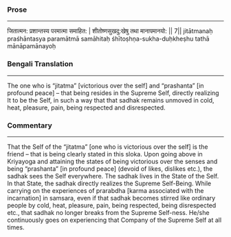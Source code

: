 ### Prose 
 --- 
जितात्मन: प्रशान्तस्य परमात्मा समाहित: |
शीतोष्णसुखदु:खेषु तथा मानापमानयो: || 7||
jitātmanaḥ praśhāntasya paramātmā samāhitaḥ
śhītoṣhṇa-sukha-duḥkheṣhu tathā mānāpamānayoḥ

### Bengali Translation 
 --- 
The one who is “jitatma” [victorious over the self] and “prashanta” [in profound peace] – that being resides in the Supreme Self, directly realizing It to be the Self, in such a way that that sadhak remains unmoved in cold, heat, pleasure, pain, being respected and disrespected.

### Commentary 
 --- 
That the Self of the “jitatma” [one who is victorious over the self] is the friend – that is being clearly stated in this sloka. Upon going above in Kriyayoga and attaining the states of being victorious over the senses and being “prashanta” [in profound peace] (devoid of likes, dislikes etc.), the sadhak sees the Self everywhere. The sadhak lives in the State of the Self. In that State, the sadhak directly realizes the Supreme Self-Being. While carrying on the experiences of prarabdha [karma associated with the incarnation] in samsara, even if that sadhak becomes stirred like ordinary people by cold, heat, pleasure, pain, being respected, being disrespected etc., that sadhak no longer breaks from the Supreme Self-ness. He/she continuously goes on experiencing that Company of the Supreme Self at all times.